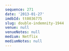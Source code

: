 ```yaml
---
sequence: 271
date: '2013-01-27'
imdbId: tt0036775
slug: double-indemnity-1944
venue: null
venueNotes: null
medium: Netflix
mediumNotes: null
---
```


